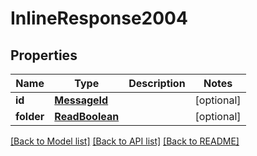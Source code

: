 # InlineResponse2004

## Properties
Name | Type | Description | Notes
------------ | ------------- | ------------- | -------------
**id** | [**MessageId**](MessageId.md) |  | [optional] 
**folder** | [**ReadBoolean**](ReadBoolean.md) |  | [optional] 

[[Back to Model list]](../README.md#documentation-for-models) [[Back to API list]](../README.md#documentation-for-api-endpoints) [[Back to README]](../README.md)

